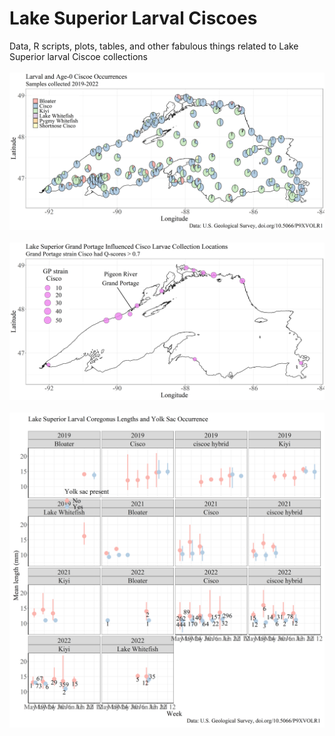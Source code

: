 # Lake Superior Larval Ciscoes
Data, R scripts, plots, tables, and other fabulous things related to Lake Superior larval Ciscoe collections
<br>
<br>
<img src="Plots/Genetics.Piemap.png?raw=true"/>
<br>
<br>
<img src="Plots/2021_2022.GPortage.Locations.png?raw=true"/>
<br>
<br>
<img src="Plots/Genetics.Larval.Length.Yolks.png?raw=true"/>
<br>
